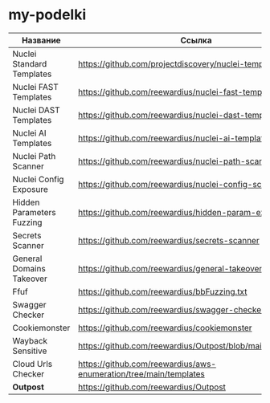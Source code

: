 # my-podelki

| Название                                                   | Ссылка             |
|------------------------------------------------------------|--------------------|
| Nuclei Standard Templates                                  | https://github.com/projectdiscovery/nuclei-templates       |
| Nuclei FAST Templates                                      | https://github.com/reewardius/nuclei-fast-templates       |
| Nuclei DAST Templates                                      | https://github.com/reewardius/nuclei-dast-templates       |
| Nuclei AI Templates                                        | https://github.com/reewardius/nuclei-ai-templates      |
| Nuclei Path Scanner                                        | https://github.com/reewardius/nuclei-path-scanner       |
| Nuclei Config Exposure                                    | https://github.com/reewardius/nuclei-config-scanner     |
| Hidden Parameters Fuzzing         | https://github.com/reewardius/hidden-param-extractor      |
| Secrets Scanner                                            | https://github.com/reewardius/secrets-scanner       |
| General Domains Takeover                           | https://github.com/reewardius/general-takeover        |
| Ffuf                                                       | https://github.com/reewardius/bbFuzzing.txt       |
| Swagger Checker                                            | https://github.com/reewardius/swagger-checker      |
| Cookiemonster                                              | https://github.com/reewardius/cookiemonster     |
| Wayback Sensitive                                          | https://github.com/reewardius/Outpost/blob/main/sensitive.py       |
| Cloud Urls Checker                                         | https://github.com/reewardius/aws-enumeration/tree/main/templates       |
| **Outpost**                                                | https://github.com/reewardius/Outpost       |
